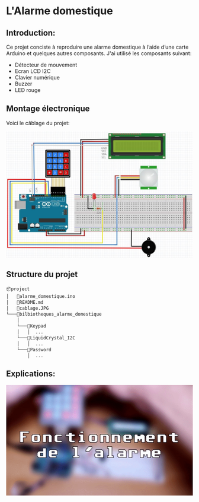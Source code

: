 # __L'Alarme domestique__

## Introduction: 
Ce projet conciste à reproduire une alarme domestique à l’aide d’une carte Arduino et quelques autres composants. J'ai utilisé les composants suivant:
* Détecteur de mouvement
* Ecran LCD I2C
* Clavier numérique
* Buzzer
* LED rouge

## Montage électronique
Voici le câblage du projet:

![](cablage_alarme.JPG#center)

## Structure du projet
```
📦project
│   📜alarme_domestique.ino 
│   📜README.md
│   📜cablage.JPG   
└───📂bilbiotheques_alarme_domestique
    │
    └───📂Keypad
    │   │  ...
    └───📂LiquidCrystal_I2C
    │   │  ...
    └───📂Password
        │  ...
```
## Explications:

[![](alarme.gif#center)](https://youtu.be/FlmrZ26s-9A)